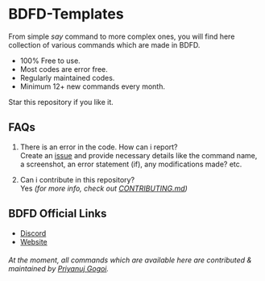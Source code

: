 # BDFD-Templates

From simple _say_ command to more complex ones, you will find here collection of various commands which are made in BDFD.

- 100% Free to use.
- Most codes are error free.
- Regularly maintained codes.
- Minimum 12+ new commands every month.

Star this repository if you like it.

## FAQs

1. There is an error in the code. How can i report?\
Create an [issue](https://docs.github.com/en/issues/tracking-your-work-with-issues/creating-an-issue) and provide necessary details like the command name, a screenshot, an error statement (if), any modifications made? etc.

2. Can i contribute in this repository?\
Yes _(for more info, check out [CONTRIBUTING.md](CONTRIBUTING.md))_

## BDFD Official Links

- [Discord](https://discord.gg/botdesigner)
- [Website](https://botdesignerdiscord.com)

###### At the moment, all commands which are available here are contributed & maintained by [Priyanuj Gogoi](https://discord.com/users/787706398489837590).
